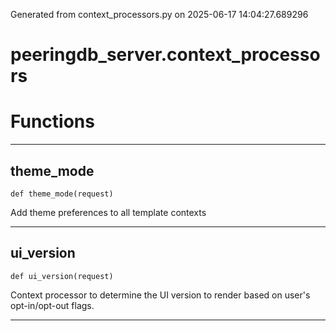 Generated from context_processors.py on 2025-06-17 14:04:27.689296

# peeringdb_server.context_processors

# Functions
---

## theme_mode
`def theme_mode(request)`

Add theme preferences to all template contexts

---
## ui_version
`def ui_version(request)`

Context processor to determine the UI version to render
based on user's opt-in/opt-out flags.

---
